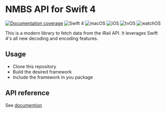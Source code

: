 # NMBS API for Swift 4

[![Documentation coverage](https://dev1an.github.io/NMBS/badge.svg)](https://dev1an.github.io/NMBS/Functions.html) ![Swift 4](https://img.shields.io/badge/Swift-4-orange.svg) ![macOS](https://img.shields.io/badge/macOS-10.12-lightgray.svg) ![iOS](https://img.shields.io/badge/iOS-11-lightgray.svg) ![tvOS](https://img.shields.io/badge/tvOS-11-lightgray.svg) ![watchOS](https://img.shields.io/badge/watchOS-4-lightgray.svg)

This is a modern library to fetch data from the iRail API. It leverages Swift 4's all new decoding and encoding features.

## Usage
 - Clone this repository
 - Build the desired framework
 - Include the framework in you package

## API reference
See [documention](https://dev1an.github.io/NMBS/Functions.html)
